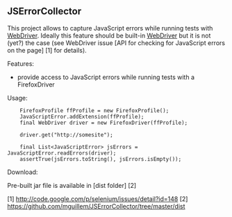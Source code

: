 JSErrorCollector
---------------

This project allows to capture JavaScript errors while running tests with [WebDriver].
Ideally this feature should be built-in [WebDriver] but it is not (yet?) the case (see WebDriver issue [API for checking for JavaScript errors on the page] [1] for details).

Features:

 - provide access to JavaScript errors while running tests with a FirefoxDriver 

Usage:

		FirefoxProfile ffProfile = new FirefoxProfile();
		JavaScriptError.addExtension(ffProfile);
		final WebDriver driver = new FirefoxDriver(ffProfile);

		driver.get("http://somesite");
		
		final List<JavaScriptError> jsErrors = JavaScriptError.readErrors(driver);
		assertTrue(jsErrors.toString(), jsErrors.isEmpty());

Download:

Pre-built jar file is available in [dist folder] [2]

  [WebDriver]: http://code.google.com/p/webdriver
  [1] http://code.google.com/p/selenium/issues/detail?id=148
  [2] https://github.com/mguillem/JSErrorCollector/tree/master/dist

